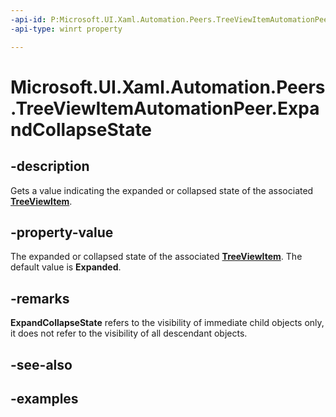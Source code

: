 ```yaml
---
-api-id: P:Microsoft.UI.Xaml.Automation.Peers.TreeViewItemAutomationPeer.ExpandCollapseState
-api-type: winrt property

---
```

<!-- Property syntax.
public ExpandCollapseState ExpandCollapseState { get; }
-->

# Microsoft.UI.Xaml.Automation.Peers.TreeViewItemAutomationPeer.ExpandCollapseState



## -description
Gets a value indicating the expanded or collapsed state of the associated **[TreeViewItem](/uwp/api/windows.ui.xaml.controls.treeviewitem)**.



## -property-value
The expanded or collapsed state of the associated **[TreeViewItem](/uwp/api/windows.ui.xaml.controls.treeviewitem)**. The default value is **Expanded**.



## -remarks
**ExpandCollapseState** refers to the visibility of immediate child objects only, it does not refer to the visibility of all descendant objects.  



## -see-also



## -examples




